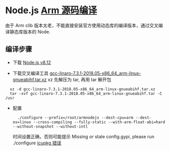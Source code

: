 # Node.js [Arm 源码编译](https://blog.csdn.net/wanyi3605/article/details/78131241)

由于 Arm clib 版本太老，不能直接安装官方使用动态库的编译版本，通过交叉编译静态库版本的 Node.

## 编译步骤

- 下载 [Node.js v8.12](https://nodejs.org/dist/v8.12.0/node-v8.12.0.tar.gz)

- 下载交叉编译工具  [gcc-linaro-7.3.1-2018.05-x86_64_arm-linux-gnueabihf.tar.xz](https://releases.linaro.org/components/toolchain/binaries/7.3-2018.05/arm-linux-gnueabihf/gcc-linaro-7.3.1-2018.05-x86_64_arm-linux-gnueabihf.tar.xz)
xz 先解压为 tar, 再用 tar 解开包

``` shell
  xz -d gcc-linaro-7.3.1-2018.05-x86_64_arm-linux-gnueabihf.tar.xz
  tar -xvf gcc-linaro-7.3.1-2018.05-x86_64_arm-linux-gnueabihf.tar -C /usr
```

- 配置

  ``` shell
    ./configure --prefix=/root/armnodejs --dest-cpu=arm --dest-os=linux --cross-compiling --fully-static --with-arm-float-abi=hard --without-snapshot --without-intl
  ```

  时间设置正确，否则可能提示 Missing or stale config.gypi, please run ./configure
  [icupkg 错误](https://askubuntu.com/questions/1036688/exec-format-error-on-node-v8-11-1-out-release-icupkg-while-cross-compiling-nodej)